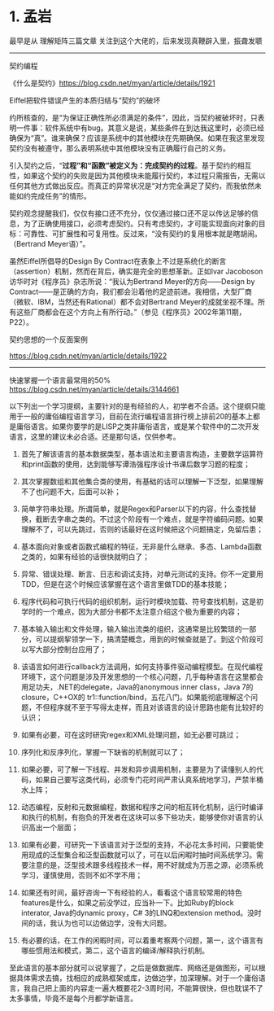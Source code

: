 


# 1. 孟岩


最早是从 理解矩阵三篇文章 关注到这个大佬的，后来发现真鞭辟入里，振聋发聩

------------------------------------------------


契约编程

《什么是契约》https://blog.csdn.net/myan/article/details/1921


 Eiffel把软件错误产生的本质归结与“契约”的破坏

约所核查的，是“为保证正确性所必须满足的条件”，因此，当契约被破坏时，只表明一件事：软件系统中有bug。其意义是说，某些条件在到达我这里时，必须已经确保为“真”。谁来确保？应该是系统中的其他模块在先期确保。如果在我这里发现契约没有被遵守，那么表明系统中其他模块没有正确履行自己的义务。


引入契约之后，“**过程”和“函数”被定义为：完成契约的过程**。基于契约的相互性，如果这个契约的失败是因为其他模块未能履行契约，本过程只需报告，无需以任何其他方式做出反应。而真正的异常状况是“对方完全满足了契约，而我依然未能如约完成任务”的情形。

契约观念提醒我们，仅仅有接口还不充分，仅仅通过接口还不足以传达足够的信息，为了正确使用接口，必须考虑契约。只有考虑契约，才可能实现面向对象的目标：可靠性、可扩展性和可复用性。反过来，“没有契约的复用根本就是瞎胡闹。（Bertrand Meyer语）”。




虽然Eiffel所倡导的Design By Contract在表象上不过是系统化的断言（assertion）机制，然而在背后，确实是完全的思想革新。正如Ivar Jacoboson访华时对《程序员》杂志所说：“我认为Bertrand Meyer的方向——Design by Contract——是正确的方向，我们都会沿着他的足迹前进。我相信，大型厂商（微软、IBM，当然还有Rational）都不会对Bertrand Meyer的成就坐视不理。所有这些厂商都会在这个方向上有所行动。”（参见《程序员》2002年第11期，P22）。









契约思想的一个反面案例

https://blog.csdn.net/myan/article/details/1922


-------------------------------------------------------------------------








快速掌握一个语言最常用的50% https://blog.csdn.net/myan/article/details/3144661

以下列出一个学习提纲，主要针对的是有经验的人，初学者不合适。这个提纲只能用于一般的庸俗编程语言学习，目前在流行编程语言排行榜上排前20的基本上都是庸俗语言。如果你要学的是LISP之类非庸俗语言，或是某个软件中的二次开发语言，这里的建议未必合适。还是那句话，仅供参考。

 

1. 首先了解该语言的基本数据类型，基本语法和主要语言构造，主要数学运算符和print函数的使用，达到能够写谭浩强程序设计书课后数学习题的程度；

2. 其次掌握数组和其他集合类的使用，有基础的话可以理解一下泛型，如果理解不了也问题不大，后面可以补；

3. 简单字符串处理。所谓简单，就是Regex和Parser以下的内容，什么查找替换，截断去字串之类的。不过这个阶段有一个难点，就是字符编码问题。如果理解不了，可以先跳过，否则的话最好在这时候把这个问题搞定，免留后患；

4. 基本面向对象或者函数式编程的特征，无非是什么继承、多态、Lambda函数之类的，如果有经验的话很快就明白了；

5. 异常、错误处理、断言、日志和调试支持，对单元测试的支持。你不一定要用TDD，但是在这个时候应该掌握在这个语言里做TDD的基本技能；

6. 程序代码和可执行代码的组织机制，运行时模块加载、符号查找机制，这是初学时的一个难点，因为大部分书都不太注意介绍这个极为重要的内容；

7. 基本输入输出和文件处理，输入输出流类的组织，这通常是比较繁琐的一部分，可以提纲挈领学一下，搞清楚概念，用到的时候查就是了。到这个阶段可以写大部分控制台应用了；

8. 该语言如何进行callback方法调用，如何支持事件驱动编程模型。在现代编程环境下，这个问题是涉及开发思想的一个核心问题，几乎每种语言在这里都会用足功夫，.NET的delegate，Java的anonymous inner class，Java 7的closure，C++OX的 tr1::function/bind，五花八门。如果能彻底理解这个问题，不但程序就不至于写得太走样，而且对该语言的设计思路也能有比较好的认识；

9. 如果有必要，可在这时研究regex和XML处理问题，如无必要可跳过；

10. 序列化和反序列化，掌握一下缺省的机制就可以了；

11. 如果必要，可了解一下线程、并发和异步调用机制，主要是为了读懂别人的代码，如果自己要写这类代码，必须专门花时间严肃认真系统地学习，严禁半桶水上阵；

12. 动态编程，反射和元数据编程，数据和程序之间的相互转化机制，运行时编译和执行的机制，有抱负的开发者在这块可以多下些功夫，能够使你对语言的认识高出一个层面；

13. 如果有必要，可研究一下该语言对于泛型的支持，不必花太多时间，只要能使用现成的泛型集合和泛型函数就可以了，可在以后闲暇时抽时间系统学习。需要注意的是，泛型技术跟多线程技术一样，用不好就成为万恶之源，必须系统学习，谨慎使用，否则不如不学不用；

14. 如果还有时间，最好咨询一下有经验的人，看看这个语言较常用的特色features是什么，如果之前没学过，应当补一下。比如Ruby的block interator, Java的dynamic proxy，C# 3的LINQ和extension method。没时间的话，我认为也可以边做边学，没有大问题。

15. 有必要的话，在工作的闲暇时间，可以着重考察两个问题，第一，这个语言有哪些惯用法和模式，第二，这个语言的编译/解释执行机制。

至此语言的基本部分就可以说掌握了，之后是做数据库、网络还是做图形，可以根据具体需求去搞，找相应的成熟框架或库，边做边学，加深理解。对于一个庸俗语言，我自己把上面的内容走一遍大概要花2-3周时间，不能算很快，但也耽误不了太多事情，毕竟不是每个月都学新语言。



























